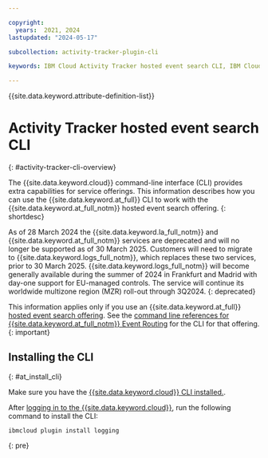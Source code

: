 ```yaml
---

copyright:
  years:  2021, 2024
lastupdated: "2024-05-17"

subcollection: activity-tracker-plugin-cli

keywords: IBM Cloud Activity Tracker hosted event search CLI, IBM Cloud Activity Tracker hosted event search command line, IBM Cloud Activity Tracker hosted event search terminal, IBM Cloud Activity Tracker hosted event search shell

---
```


{{site.data.keyword.attribute-definition-list}}

# Activity Tracker hosted event search CLI
{: #activity-tracker-cli-overview}

The {{site.data.keyword.cloud}} command-line interface (CLI) provides extra capabilities for service offerings. This information describes how you can use the {{site.data.keyword.at_full}} CLI to work with the {{site.data.keyword.at_full_notm}} hosted event search offering.
{: shortdesc}

As of 28 March 2024 the {{site.data.keyword.la_full_notm}} and {{site.data.keyword.at_full_notm}} services are deprecated and will no longer be supported as of 30 March 2025. Customers will need to migrate to {{site.data.keyword.logs_full_notm}}, which replaces these two services,  prior to 30 March 2025. {{site.data.keyword.logs_full_notm}} will become generally available during the summer of 2024 in Frankfurt and Madrid with day-one support for EU-managed controls. The service will continue its worldwide multizone region (MZR) roll-out through 3Q2024.
{: deprecated}

This information applies only if you use an {{site.data.keyword.at_full}} [hosted event search offering](/docs/activity-tracker?topic=activity-tracker-getting-started). See the [command line references for {{site.data.keyword.at_full_notm}} Event Routing](/docs/atracker-cli-plugin?topic=atracker-cli-plugin-atracker-cli-overview) for the CLI for that offering.
{: important}

## Installing the CLI
{: #at_install_cli}

Make sure you have the [{{site.data.keyword.cloud}} CLI installed.](/docs/cli?topic=cli-install-ibmcloud-cli).

After [logging in to the {{site.data.keyword.cloud}}](/docs/cli?topic=cli-ibmcloud_cli#ibmcloud_login), run the following command to install the CLI:

```text
ibmcloud plugin install logging
```
{: pre}

